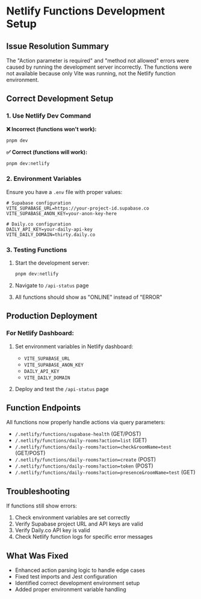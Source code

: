 # Netlify Functions Development Setup

## Issue Resolution Summary

The "Action parameter is required" and "method not allowed" errors were caused by running the development server incorrectly. The functions were not available because only Vite was running, not the Netlify function environment.

## Correct Development Setup

### 1. Use Netlify Dev Command

**❌ Incorrect (functions won't work):**
```bash
pnpm dev
```

**✅ Correct (functions will work):**
```bash
pnpm dev:netlify
```

### 2. Environment Variables

Ensure you have a `.env` file with proper values:

```env
# Supabase configuration
VITE_SUPABASE_URL=https://your-project-id.supabase.co
VITE_SUPABASE_ANON_KEY=your-anon-key-here

# Daily.co configuration  
DAILY_API_KEY=your-daily-api-key
VITE_DAILY_DOMAIN=thirty.daily.co
```

### 3. Testing Functions

1. Start the development server:
   ```bash
   pnpm dev:netlify
   ```

2. Navigate to `/api-status` page

3. All functions should show as "ONLINE" instead of "ERROR"

## Production Deployment

### For Netlify Dashboard:

1. Set environment variables in Netlify dashboard:
   - `VITE_SUPABASE_URL`
   - `VITE_SUPABASE_ANON_KEY` 
   - `DAILY_API_KEY`
   - `VITE_DAILY_DOMAIN`

2. Deploy and test the `/api-status` page

## Function Endpoints

All functions now properly handle actions via query parameters:

- `/.netlify/functions/supabase-health` (GET/POST)
- `/.netlify/functions/daily-rooms?action=list` (GET)
- `/.netlify/functions/daily-rooms?action=check&roomName=test` (GET/POST)
- `/.netlify/functions/daily-rooms?action=create` (POST)
- `/.netlify/functions/daily-rooms?action=token` (POST)
- `/.netlify/functions/daily-rooms?action=presence&roomName=test` (GET)

## Troubleshooting

If functions still show errors:

1. Check environment variables are set correctly
2. Verify Supabase project URL and API keys are valid
3. Verify Daily.co API key is valid
4. Check Netlify function logs for specific error messages

## What Was Fixed

- Enhanced action parsing logic to handle edge cases
- Fixed test imports and Jest configuration
- Identified correct development environment setup
- Added proper environment variable handling
